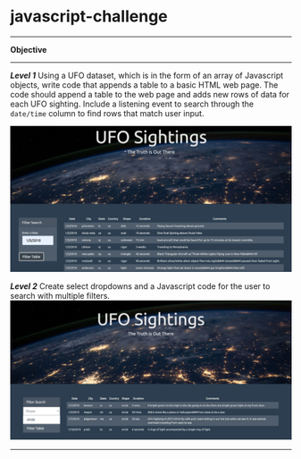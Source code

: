 # javascript-challenge
_______________________________
**Objective**


_______________________________
***Level 1***
Using a UFO dataset, which is in the form of an array of Javascript objects, write code that appends a table to a basic HTML web page.  The code should append a table to the web page and adds new rows of data for each UFO sighting.  Include a listening event to search through the `date/time` column to find rows that match user input.

![](UFO-level-2/StarterCode/static/images/Level1.png)

***Level 2***
Create select dropdowns and a Javascript code for the user to search with multiple filters.
![](UFO-level-2/StarterCode/static/images/Level2.png)


_______________________________
